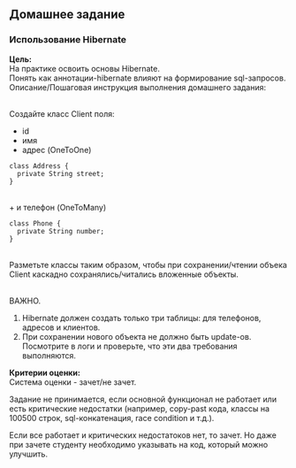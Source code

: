 ## Домашнее задание
### Использование Hibernate

**Цель:**
<br> На практике освоить основы Hibernate.
<br> Понять как аннотации-hibernate влияют на формирование sql-запросов.
Описание/Пошаговая инструкция выполнения домашнего задания:

<br> Создайте класс Client поля:<br>
+ id<br>
+ имя<br>
+ адрес (OneToOne)

```
class Address {
  private String street;
}
```
<br>
+ и телефон (OneToMany)

```
class Phone {
  private String number;
}
```

<br> Разметьте классы таким образом, чтобы при сохранении/чтении объека Client каскадно сохранялись/читались вложенные объекты.

<br> ВАЖНО.

1. Hibernate должен создать только три таблицы: для телефонов, адресов и клиентов.
2. При сохранении нового объекта не должно быть update-ов. 
<br>Посмотрите в логи и проверьте, что эти два требования выполняются.

**Критерии оценки:**
<br>Система оценки - зачет/не зачет.

Задание не принимается, если основной функционал не работает или есть критические недостатки (например, copy-past кода, классы на 100500 строк, sql-конкатенация, race condition и т.д.).

Если все работает и критических недостатоков нет, то зачет. Но даже при зачете студенту необходимо указывать на код, который можно улучшить.